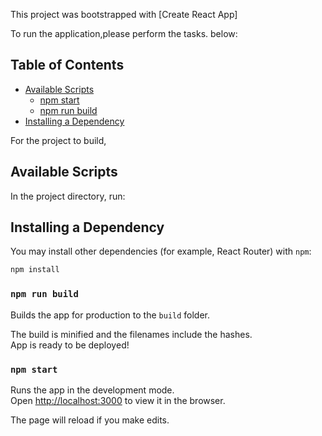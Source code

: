 This project was bootstrapped with [Create React App]

To run the application,please perform the tasks. below: <br>


## Table of Contents

- [Available Scripts](#available-scripts)
  - [npm start](#npm-start)
  - [npm run build](#npm-run-build)
- [Installing a Dependency](#installing-a-dependency)


For the project to build,

## Available Scripts

In the project directory, run:

## Installing a Dependency

You may install other dependencies (for example, React Router) with `npm`:

```sh
npm install
```

### `npm run build`

Builds the app for production to the `build` folder.<br>

The build is minified and the filenames include the hashes.<br>
App is ready to be deployed!

### `npm start`

Runs the app in the development mode.<br>
Open [http://localhost:3000](http://localhost:3000) to view it in the browser.

The page will reload if you make edits.<br>






